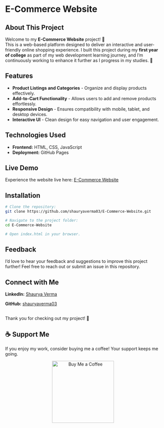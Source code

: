 # E-Commerce Website

## About This Project

Welcome to my **E-Commerce Website** project! 🎉\
This is a web-based platform designed to deliver an interactive and user-friendly online shopping experience. I built this project during my **first year of college** as part of my web development learning journey, and I’m continuously working to enhance it further as I progress in my studies. 🚀

## Features

- **Product Listings and Categories** - Organize and display products effectively.
- **Add-to-Cart Functionality** - Allows users to add and remove products effortlessly.
- **Responsive Design** - Ensures compatibility with mobile, tablet, and desktop devices.
- **Interactive UI** - Clean design for easy navigation and user engagement.

## Technologies Used

- **Frontend:** HTML, CSS, JavaScript
- **Deployment:** GitHub Pages

## Live Demo

Experience the website live here: [E-Commerce Website](https://shauryaverma03.github.io/E-Commerce-Website/)

## Installation

```bash
# Clone the repository:
git clone https://github.com/shauryaverma03/E-Commerce-Website.git

# Navigate to the project folder:
cd E-Commerce-Website

# Open index.html in your browser.
```

## Feedback

I’d love to hear your feedback and suggestions to improve this project further! Feel free to reach out or submit an issue in this repository.

## Connect with Me

**LinkedIn:** [Shaurya Verma](https://www.linkedin.com/in/shaurya47/)

**GitHub:** [shauryaverma03](https://github.com/shauryaverma03)

## 

Thank you for checking out my project! 🌟

## ☕ Support Me  

If you enjoy my work, consider buying me a coffee! Your support keeps me going.  

<p align="center">
  <a href="https://www.buymeacoffee.com/shauryaverh" target="_blank">
    <img src="https://cdn.buymeacoffee.com/buttons/v2/default-yellow.png" alt="Buy Me a Coffee" width="200">
  </a>
</p>
